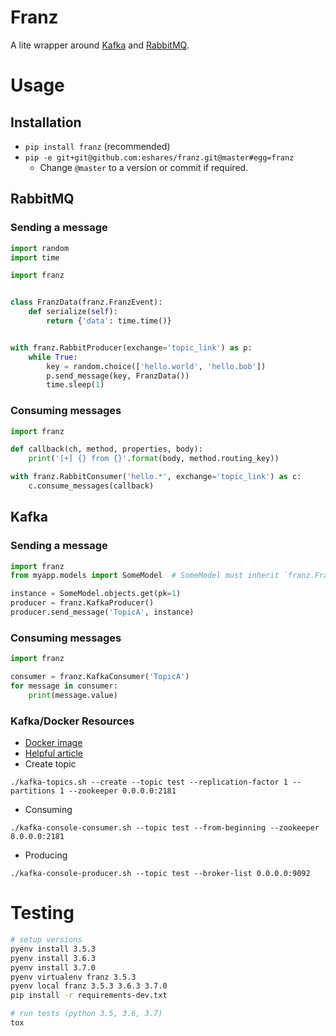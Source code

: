 # Franz

A lite wrapper around [Kafka](https://kafka.apache.org/) and [RabbitMQ](https://www.rabbitmq.com/).

# Usage

## Installation
- `pip install franz` (recommended)
- `pip -e git+git@github.com:eshares/franz.git@master#egg=franz`
  - Change `@master` to a version or commit if required.
 
## RabbitMQ
### Sending a message
```python
import random
import time

import franz


class FranzData(franz.FranzEvent):
    def serialize(self):
        return {'data': time.time()}


with franz.RabbitProducer(exchange='topic_link') as p:
    while True:
        key = random.choice(['hello.world', 'hello.bob'])
        p.send_message(key, FranzData())
        time.sleep(1)
```

### Consuming messages
```python
import franz

def callback(ch, method, properties, body):
    print('[+] {} from {}'.format(body, method.routing_key))

with franz.RabbitConsumer('hello.*', exchange='topic_link') as c:
    c.consume_messages(callback)
```


## Kafka
### Sending a message
```python
import franz
from myapp.models import SomeModel  # SomeModel must inherit `franz.FranzEvent`

instance = SomeModel.objects.get(pk=1)
producer = franz.KafkaProducer()
producer.send_message('TopicA', instance)
```

### Consuming messages
```python
import franz

consumer = franz.KafkaConsumer('TopicA')
for message in consumer:
    print(message.value)
```

### Kafka/Docker Resources

- [Docker image](https://github.com/spotify/docker-kafka)
- [Helpful article](https://howtoprogram.xyz/2016/07/21/using-apache-kafka-docker/)
- Create topic
```
./kafka-topics.sh --create --topic test --replication-factor 1 --partitions 1 --zookeeper 0.0.0.0:2181
```
- Consuming
```
./kafka-console-consumer.sh --topic test --from-beginning --zookeeper 0.0.0.0:2181
```
- Producing
```
./kafka-console-producer.sh --topic test --broker-list 0.0.0.0:9092
```

# Testing
```bash
# setup versions
pyenv install 3.5.3
pyenv install 3.6.3
pyenv install 3.7.0
pyenv virtualenv franz 3.5.3
pyenv local franz 3.5.3 3.6.3 3.7.0
pip install -r requirements-dev.txt

# run tests (python 3.5, 3.6, 3.7)
tox
```

